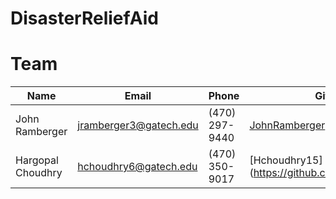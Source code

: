 # DisasterReliefAid

# Team
| Name | Email | Phone | Github |
| --- | --- | --- | --- |
| John Ramberger | jramberger3@gatech.edu | (470) 297-9440 |  [JohnRamberger](https://github.com/JohnRamberger) |
| Hargopal Choudhry | hchoudhry6@gatech.edu | (470) 350-9017 | [Hchoudhry15] (https://github.com/Hchoudhry15) |
